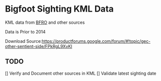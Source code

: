 Bigfoot Sighting KML Data
=========================

KML data from [BFRO](http://www.bfro.net) and other sources

Data is Prior to 2014

Download Source:https://productforums.google.com/forum/#!topic/gec-other-sentient-side/FPkRgL9XvKI

TODO
----

[] Verify and Document other sources in KML
[] Validate latest sighting date
